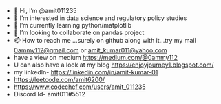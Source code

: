 - 👋 Hi, I’m @amit011235
- 👀 I’m interested in data science and regulatory policy studies
- 🌱 I’m currently learning python/matplotlib
- 💞️ I’m looking to collaborate on pandas project
- 📫 How to reach me ...surely on github along with it...try my mail 0ammy112@gmail.com or amit_kumar011@yahoo.com
- have a view on medium https://medium.com/@0ammy112 
- U can also have a look at my blog https://enjoyjourney1.blogspot.com/ 
- my linkedIn- https://linkedin.com/in/amit-kumar-01
- https://leetcode.com/amit6200/
- https://www.codechef.com/users/amit_011235
- Discord Id- amit011#5512


<!---
amit011235/amit011235 is a ✨ special ✨ repository because its `README.md` (this file) appears on your GitHub profile.
You can click the Preview link to take a look at your changes.
--->
